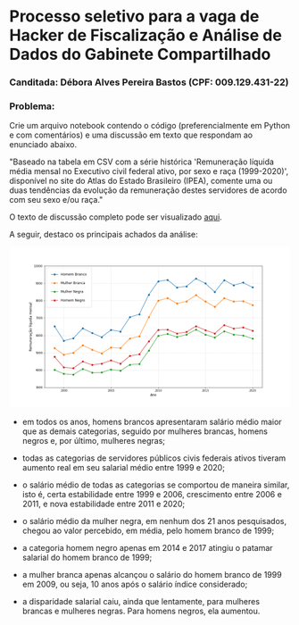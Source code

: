 # Processo seletivo para a vaga de Hacker de Fiscalização e Análise de Dados do Gabinete Compartilhado

### Canditada: Débora Alves Pereira Bastos (CPF: 009.129.431-22)

### Problema:
Crie um arquivo notebook contendo o código (preferencialmente em Python e com comentários) e uma discussão em texto que respondam ao enunciado abaixo.

"Baseado na tabela em CSV com a série histórica 'Remuneração líquida média mensal no Executivo civil federal ativo, por sexo e raça (1999-2020)', disponível no site do Atlas do Estado Brasileiro (IPEA), comente uma ou duas tendências da evolução da remuneração destes servidores de acordo com seu sexo e/ou raça."

O texto de discussão completo pode ser visualizado [aqui](https://github.com/deborabastos/hacker_fiscalizacao/blob/main/debora_bastos_hacker_fiscalizaca_congresso_nacional.pdf).

A seguir, destaco os principais achados da análise:

![Alt text](https://github.com/deborabastos/hacker_fiscalizacao/blob/main/output/grafico1.png)

- em todos os anos, homens brancos apresentaram salário médio maior que as demais categorias, seguido por mulheres brancas, homens negros e, por último, mulheres negras;

- todas as categorias de servidores públicos civis federais ativos tiveram aumento real em seu salarial médio entre 1999 e 2020;

- o salário médio de todas as categorias se comportou de maneira similar, isto é, certa estabilidade entre 1999 e 2006, crescimento entre 2006 e 2011, e nova estabilidade entre 2011 e 2020;

- o salário médio da mulher negra, em nenhum dos 21 anos pesquisados, chegou ao valor percebido, em média, pelo homem branco de 1999;

- a categoria homem negro apenas em 2014 e 2017 atingiu o patamar salarial do homem branco de 1999;

- a mulher branca apenas alcançou o salário do homem branco de 1999 em 2009, ou seja, 10 anos após o salário índice considerado;

- a disparidade salarial caiu, ainda que lentamente, para mulheres brancas e mulheres negras. Para homens negros, ela aumentou.